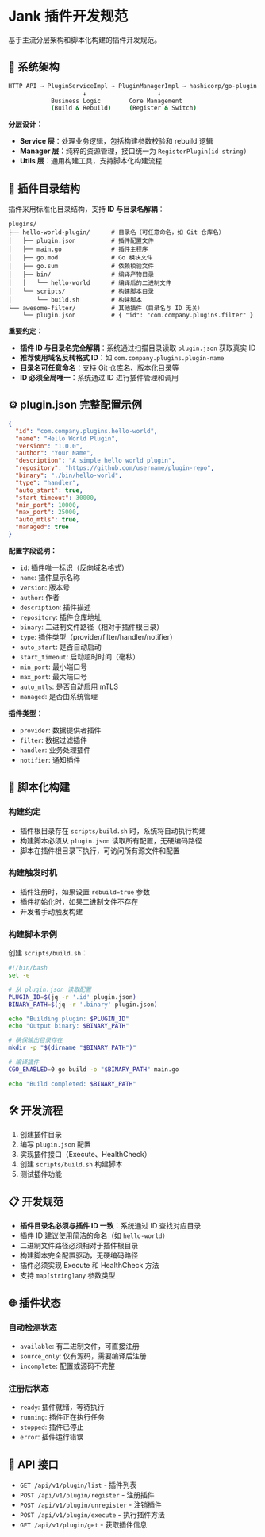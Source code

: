 # Jank 插件开发规范

基于主流分层架构和脚本化构建的插件开发规范。

## 🎯 系统架构

```bash
HTTP API → PluginServiceImpl → PluginManagerImpl → hashicorp/go-plugin
                     ↓                    ↓
            Business Logic        Core Management
            (Build & Rebuild)     (Register & Switch)
```

**分层设计：**
- **Service 层**：处理业务逻辑，包括构建参数校验和 rebuild 逻辑
- **Manager 层**：纯粹的资源管理，接口统一为 `RegisterPlugin(id string)`
- **Utils 层**：通用构建工具，支持脚本化构建流程

## 📁 插件目录结构

插件采用标准化目录结构，支持 **ID 与目录名解耦**：

```
plugins/
├── hello-world-plugin/      # 目录名（可任意命名，如 Git 仓库名）
│   ├── plugin.json          # 插件配置文件
│   ├── main.go              # 插件主程序
│   ├── go.mod               # Go 模块文件
│   ├── go.sum               # 依赖校验文件
│   ├── bin/                 # 编译产物目录
│   │   └── hello-world      # 编译后的二进制文件
│   └── scripts/             # 构建脚本目录
│       └── build.sh         # 构建脚本
└── awesome-filter/          # 其他插件（目录名与 ID 无关）
    └── plugin.json          # { "id": "com.company.plugins.filter" }
```

**重要约定：**
- **插件 ID 与目录名完全解耦**：系统通过扫描目录读取 `plugin.json` 获取真实 ID
- **推荐使用域名反转格式 ID**：如 `com.company.plugins.plugin-name`
- **目录名可任意命名**：支持 Git 仓库名、版本化目录等
- **ID 必须全局唯一**：系统通过 ID 进行插件管理和调用

## ⚙️ plugin.json 完整配置示例

```json
{
  "id": "com.company.plugins.hello-world",
  "name": "Hello World Plugin",
  "version": "1.0.0",
  "author": "Your Name",
  "description": "A simple hello world plugin",
  "repository": "https://github.com/username/plugin-repo",
  "binary": "./bin/hello-world",
  "type": "handler",
  "auto_start": true,
  "start_timeout": 30000,
  "min_port": 10000,
  "max_port": 25000,
  "auto_mtls": true,
  "managed": true
}
```

**配置字段说明：**
- `id`: 插件唯一标识（反向域名格式）
- `name`: 插件显示名称
- `version`: 版本号
- `author`: 作者
- `description`: 插件描述
- `repository`: 插件仓库地址
- `binary`: 二进制文件路径（相对于插件根目录）
- `type`: 插件类型（provider/filter/handler/notifier）
- `auto_start`: 是否自动启动
- `start_timeout`: 启动超时时间（毫秒）
- `min_port`: 最小端口号
- `max_port`: 最大端口号
- `auto_mtls`: 是否自动启用 mTLS
- `managed`: 是否由系统管理

**插件类型：**
- `provider`: 数据提供者插件
- `filter`: 数据过滤插件
- `handler`: 业务处理插件
- `notifier`: 通知插件

## 🔧 脚本化构建

### 构建约定
- 插件根目录存在 `scripts/build.sh` 时，系统将自动执行构建
- 构建脚本必须从 `plugin.json` 读取所有配置，无硬编码路径
- 脚本在插件根目录下执行，可访问所有源文件和配置

### 构建触发时机
- 插件注册时，如果设置 `rebuild=true` 参数
- 插件初始化时，如果二进制文件不存在
- 开发者手动触发构建

### 构建脚本示例
创建 `scripts/build.sh`：
```bash
#!/bin/bash
set -e

# 从 plugin.json 读取配置
PLUGIN_ID=$(jq -r '.id' plugin.json)
BINARY_PATH=$(jq -r '.binary' plugin.json)

echo "Building plugin: $PLUGIN_ID"
echo "Output binary: $BINARY_PATH"

# 确保输出目录存在
mkdir -p "$(dirname "$BINARY_PATH")"

# 编译插件
CGO_ENABLED=0 go build -o "$BINARY_PATH" main.go

echo "Build completed: $BINARY_PATH"
```

## 🛠️ 开发流程

1. 创建插件目录
2. 编写 `plugin.json` 配置
3. 实现插件接口（Execute、HealthCheck）
4. 创建 `scripts/build.sh` 构建脚本
5. 测试插件功能

## 📋 开发规范

- **插件目录名必须与插件 ID 一致**：系统通过 ID 查找对应目录
- 插件 ID 建议使用简洁的命名（如 `hello-world`）
- 二进制文件路径必须相对于插件根目录
- 构建脚本完全配置驱动，无硬编码路径
- 插件必须实现 Execute 和 HealthCheck 方法
- 支持 `map[string]any` 参数类型

## 🌐 插件状态

### 自动检测状态
- `available`: 有二进制文件，可直接注册
- `source_only`: 仅有源码，需要编译后注册
- `incomplete`: 配置或源码不完整

### 注册后状态
- `ready`: 插件就绪，等待执行
- `running`: 插件正在执行任务
- `stopped`: 插件已停止
- `error`: 插件运行错误

## 🔧 API 接口

- `GET /api/v1/plugin/list` - 插件列表
- `POST /api/v1/plugin/register` - 注册插件
- `POST /api/v1/plugin/unregister` - 注销插件
- `POST /api/v1/plugin/execute` - 执行插件方法
- `GET /api/v1/plugin/get` - 获取插件信息